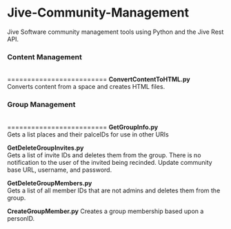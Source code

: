 Jive-Community-Management
=========================

Jive Software community management tools using Python and the Jive Rest API.


<h3>Content Management</h3><br />
=========================
<b>ConvertContentToHTML.py</b><br />
Converts content from a space and creates HTML files.<br />

<h3>Group Management</h3><br />
=========================
<b>GetGroupInfo.py</b><br />
Gets a list places and their palceIDs for use in other URIs

<b>GetDeleteGroupInvites.py </b><br/>
Gets a list of invite IDs and deletes them from the group.
  There is no notification to the user of the invited being recinded.
  Update community base URL, username, and password.

<b>GetDeleteGroupMembers.py</b><br/>
Gets a list of all member IDs that are not admins and deletes them from the group.

<b>CreateGroupMember.py</b>
Creates a group membership based upon a personID.
